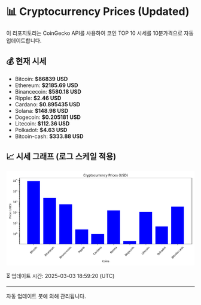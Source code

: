 
# 📊 Cryptocurrency Prices (Updated)

이 리포지토리는 CoinGecko API를 사용하여 코인 TOP 10 시세를 10분가격으로 자동 업데이트합니다.

## 💰 현재 시세
- Bitcoin: **$86839 USD**
- Ethereum: **$2185.69 USD**
- Binancecoin: **$580.18 USD**
- Ripple: **$2.46 USD**
- Cardano: **$0.895435 USD**
- Solana: **$148.98 USD**
- Dogecoin: **$0.205181 USD**
- Litecoin: **$112.36 USD**
- Polkadot: **$4.63 USD**
- Bitcoin-cash: **$333.88 USD**

## 📈 시세 그래프 (로그 스케일 적용)
![Crypto Prices](crypto_prices.png)

⏳ 업데이트 시간: 2025-03-03 18:59:20 (UTC)

---
자동 업데이트 봇에 의해 관리됩니다.
